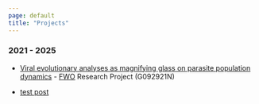 ```yaml
---
page: default
title: "Projects"
---
```


### 2021 - 2025
- [Viral evolutionary analyses as magnifying glass on parasite population dynamics](https://researchportal.be/en/project/viral-evolutionary-analyses-magnifying-glass-parasite-population-dynamics-0) - [FWO](https://www.fwo.be/en/) Research Project (G092921N)

- [test post](https://sheerenbiol.github.io/Proj_LeishEvol/)
